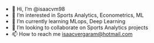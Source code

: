 - 👋 Hi, I’m @isaacvm98
- 👀 I’m interested in Sports Analytics, Econometrics, ML
- 🌱 I’m currently learning MLops, Deep Learning
- 💞️ I’m looking to collaborate on Sports Analytics projects 
- 📫 How to reach me isaacvergaram@hotmail.com

<!---
isaacvm98/isaacvm98 is a ✨ special ✨ repository because its `README.md` (this file) appears on your GitHub profile.
You can click the Preview link to take a look at your changes.
--->

